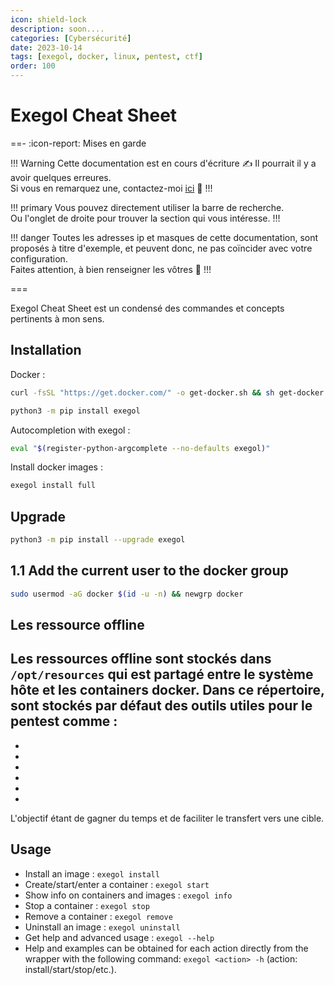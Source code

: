 ```yaml
---
icon: shield-lock
description: soon....
categories: [Cybersécurité]
date: 2023-10-14
tags: [exegol, docker, linux, pentest, ctf]
order: 100
---
```


# Exegol Cheat Sheet

==- :icon-report: Mises en garde

!!! Warning Cette documentation est en cours d'écriture :writing_hand:
Il pourrait il y a avoir quelques erreures.  
Si vous en remarquez une, contactez-moi [ici](mailto:contactit.yarka@slmail.me) :slightly_smiling_face:
!!!

!!! primary
Vous pouvez directement utiliser la barre de recherche.  
Ou l'onglet de droite pour trouver la section qui vous intéresse.
!!!

!!! danger
Toutes les adresses ip et masques de cette documentation, sont proposés à titre d'exemple, et peuvent donc, ne pas coïncider avec votre configuration.  
Faites attention, à bien renseigner les vôtres :slightly_smiling_face:
!!!

===

Exegol Cheat Sheet est un condensé des commandes et concepts pertinents à mon sens.  

## Installation

Docker :

```sh
curl -fsSL "https://get.docker.com/" -o get-docker.sh && sh get-docker.sh
```

```sh
python3 -m pip install exegol
```

Autocompletion with exegol :

```sh ~/.bashrc
eval "$(register-python-argcomplete --no-defaults exegol)"
```

Install docker images :

```sh
exegol install full
```

## Upgrade

```sh
python3 -m pip install --upgrade exegol
```

## 1.1 Add the current user to the docker group

```sh
sudo usermod -aG docker $(id -u -n) && newgrp docker
```

## Les ressource offline

Les ressources offline sont stockés dans `/opt/resources` qui est partagé entre le système hôte et les containers docker.
Dans ce répertoire, sont stockés par défaut des outils utiles pour le pentest comme :
- 
- 
- 
- 
- 
- 
- 

L'objectif étant de gagner du temps et de faciliter le transfert vers une cible.

## Usage

- Install an image : `exegol install`  
- Create/start/enter a container : `exegol start`  
- Show info on containers and images : `exegol info`  
- Stop a container : `exegol stop`  
- Remove a container : `exegol remove`  
- Uninstall an image : `exegol uninstall`  
- Get help and advanced usage : `exegol --help`  
- Help and examples can be obtained for each action directly from the wrapper with the following command: `exegol <action> -h` (action: install/start/stop/etc.).  
